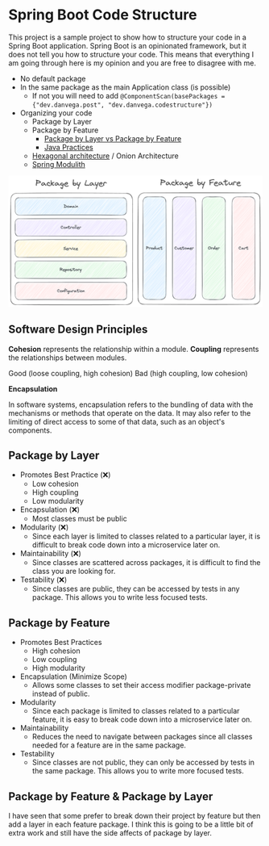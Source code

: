 # Spring Boot Code Structure

This project is a sample project to show how to structure your code in a Spring Boot application. Spring Boot is an opinionated framework, but it does not tell you how to structure your code. This means that everything I am going through here is my opinion and you are free to disagree with me.

- No default package 
- In the same package as the main Application class (is possible) 
  - If not you will need to add `@ComponentScan(basePackages = {"dev.danvega.post", "dev.danvega.codestructure"})`
- Organizing your code
  - Package by Layer
  - Package by Feature
    - [Package by Layer vs Package by Feature](https://medium.com/sahibinden-technology/package-by-layer-vs-package-by-feature-7e89cde2ae3a)
    - [Java Practices](http://www.javapractices.com/topic/TopicAction.do?Id=205)
  - [Hexagonal architecture](https://reflectoring.io/spring-hexagonal/) / Onion Architecture 
  - [Spring Modulith](https://spring.io/projects/spring-modulith)

![Package Structure](./package-by-layer-feature.png)

## Software Design Principles

**Cohesion** represents the relationship within a module. 
**Coupling** represents the relationships between modules. 

Good (loose coupling, high cohesion)
Bad (high coupling, low cohesion)

**Encapsulation** 

In software systems, encapsulation refers to the bundling of data with the mechanisms or methods that operate on the data. 
It may also refer to the limiting of direct access to some of that data, such as an object's components.
  
## Package by Layer

- Promotes Best Practice (❌)
  - Low cohesion
  - High coupling
  - Low modularity
- Encapsulation (❌)
  - Most classes must be public
- Modularity (❌)
  - Since each layer is limited to classes related to a particular layer, it is difficult to break code down into a microservice later on.
- Maintainability (❌)
  - Since classes are scattered across packages, it is difficult to find the class you are looking for.
- Testability (❌)
  - Since classes are public, they can be accessed by tests in any package. This allows you to write less focused tests.

## Package by Feature

- Promotes Best Practices
  - High cohesion
  - Low coupling
  - High modularity
- Encapsulation (Minimize Scope)
  - Allows some classes to set their access modifier package-private instead of public.
- Modularity
  - Since each package is limited to classes related to a particular feature, it is easy to break code down into a microservice later on.
- Maintainability
  - Reduces the need to navigate between packages since all classes needed for a feature are in the same package.
- Testability
  - Since classes are not public, they can only be accessed by tests in the same package. This allows you to write more focused tests.


## Package by Feature & Package by Layer

I have seen that some prefer to break down their project by feature but then add a layer in each feature package. I think this is going to 
be a little bit of extra work and still have the side affects of package by layer.